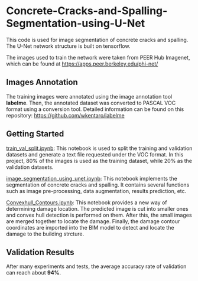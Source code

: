 # Concrete-Cracks-and-Spalling-Segmentation-using-U-Net
This code is used for image segmentation of concrete cracks and spalling. The U-Net network structure is built on tensorflow.

The images used to train the network were taken from PEER Hub Imagenet, which can be found at https://apps.peer.berkeley.edu/phi-net/
## Images Annotation
The training images were annotated using the image annotation tool __labelme__. Then, the annotated dataset was converted to PASCAL VOC format using a conversion tool. Detailed information can be found on this repository: https://github.com/wkentaro/labelme
## Getting Started
[train_val_split.ipynb](https://github.com/southbanyan/Concrete-Cracks-and-Spalling-Segmentation-using-U-Net/blob/main/train_val_split.ipynb): This notebook is used to split the training and validation datasets and generate a text file requested under the VOC format. In this project, 80% of the images is used as the training dataset, while 20% as the validation datasets. 

[image_segmentation_using_unet.ipynb](https://github.com/southbanyan/Concrete-Cracks-and-Spalling-Segmentation-using-U-Net/blob/main/image_segmentation_using_unet.ipynb): This notebook implements the segmentation of concrete cracks and spalling. It contains several functions such as image pre-processing, data augmentation, results prediction, etc. 

[Convexhull_Contours.ipynb](https://github.com/southbanyan/Concrete-Cracks-and-Spalling-Segmentation-using-U-Net/blob/main/Convexhull_Contours.ipynb): This notebook provides a new way of determining damage location. The predicted image is cut into smaller ones and convex hull detection is performed on them. After this, the small images are merged together to locate the damage. Finally, the damage contour coordinates are imported into the BIM model to detect and locate the damage to the building strcture. 
## Validation Results
After many experiments and tests, the average accuracy rate of validation can reach about __94%__.
